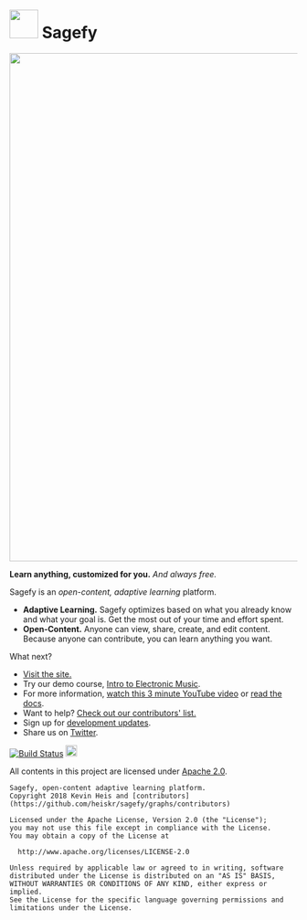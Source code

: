 <h1><img src="https://raw.githubusercontent.com/heiskr/sagefy/master/nginx/statics/astrolabe.png" height="50"> Sagefy</h1>

[<img src="https://docs.google.com/drawings/d/e/2PACX-1vR3ARFXI6Y-DNZGSBn8Ngbe6yV4asc1CEZR-2b2mnbLnK6FZOND2uT8wyHNKu8qyIBfscjC3dsrWIMk/pub?w=1790&amp;h=800" width="890">](https://sagefy.org)

**Learn anything, customized for you.** _And always free._

Sagefy is an _open-content, adaptive learning_ platform.

* **Adaptive Learning.** Sagefy optimizes based on what you already know and what your goal is. Get the most out of your time and effort spent.
* **Open-Content.** Anyone can view, share, create, and edit content. Because anyone can contribute, you can learn anything you want.

What next?

* [Visit the site.](https://sagefy.org)
* Try our demo course, [Intro to Electronic Music](http://sgef.cc/emus).
* For more information, [watch this 3 minute YouTube video](https://youtu.be/gFn4Q9tx7Qs) or [read the docs](https://docs.sagefy.org).
* Want to help? [Check out our contributors' list.](https://docs.sagefy.org/Want-to-Help)
* Sign up for [development updates](https://sgef.cc/devupdates).
* Share us on [Twitter](https://twitter.com/sagefyorg).

[![Build Status](https://img.shields.io/travis/heiskr/sagefy.svg?style=flat)](https://travis-ci.org/heiskr/sagefy)
[<img src="https://i.imgur.com/M5xPVWm.png" height="20">](https://www.browserstack.com)

All contents in this project are licensed under [Apache 2.0](http://www.apache.org/licenses/LICENSE-2.0).

    Sagefy, open-content adaptive learning platform.
    Copyright 2018 Kevin Heis and [contributors](https://github.com/heiskr/sagefy/graphs/contributors)

    Licensed under the Apache License, Version 2.0 (the "License");
    you may not use this file except in compliance with the License.
    You may obtain a copy of the License at

      http://www.apache.org/licenses/LICENSE-2.0

    Unless required by applicable law or agreed to in writing, software
    distributed under the License is distributed on an "AS IS" BASIS,
    WITHOUT WARRANTIES OR CONDITIONS OF ANY KIND, either express or implied.
    See the License for the specific language governing permissions and
    limitations under the License.
